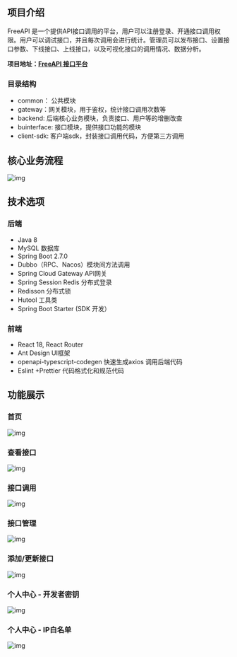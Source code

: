 ## 项目介绍

FreeAPI 是一个提供API接口调用的平台，用户可以注册登录、开通接口调用权限。用户可以调试接口，并且每次调用会进行统计。管理员可以发布接口、设置接口参数、下线接口、上线接口，以及可视化接口的调用情况、数据分析。

**项目地址：**[**FreeAPI 接口平台**](http://freeapi.bc2996.com/)

### 目录结构

- common： 公共模块
- gateway：网关模块，用于鉴权，统计接口调用次数等
- backend: 后端核心业务模块，负责接口、用户等的增删改查
- buinterface: 接口模块，提供接口功能的模块
- client-sdk: 客户端sdk，封装接口调用代码，方便第三方调用

## 核心业务流程

![img](https://cdn.nlark.com/yuque/0/2024/jpeg/25961647/1705697829585-7a231791-d0b3-4dc8-92ff-42748c39bed8.jpeg)



## 技术选项

### 后端

- Java 8
- MySQL 数据库
- Spring Boot 2.7.0
- Dubbo（RPC、Nacos）模块间方法调用
- Spring Cloud Gateway API网关
- Spring Session Redis 分布式登录
- Redisson 分布式锁
- Hutool 工具类
- Spring Boot Starter (SDK 开发）

### 前端

- React 18, React Router
- Ant Design UI框架
- openapi-typescript-codegen 快速生成axios 调用后端代码
- Eslint +Prettier 代码格式化和规范代码



## 功能展示

### 首页

![img](https://cdn.nlark.com/yuque/0/2024/png/25961647/1705698804580-9f1e5be1-a4c1-4c70-ae96-813fa94ab727.png)



### 查看接口

![img](https://cdn.nlark.com/yuque/0/2024/png/25961647/1705698865839-415403bb-0f74-40aa-b067-29a7317abf89.png)

### 接口调用

![img](https://cdn.nlark.com/yuque/0/2024/png/25961647/1705699208864-c6b8c0c9-f13a-4ac2-9c5a-501c8c383b22.png)

### 接口管理

![img](https://cdn.nlark.com/yuque/0/2024/png/25961647/1705699347378-f5de6020-c46f-4775-9f8a-5c1c68f6b182.png)

### 添加/更新接口

![img](https://cdn.nlark.com/yuque/0/2024/png/25961647/1705699416197-43b1c018-4c89-42f4-91a9-84749998adc2.png)

### 个人中心 - 开发者密钥

![img](https://cdn.nlark.com/yuque/0/2024/png/25961647/1705699261284-9c813d66-ff08-4d20-89a2-f93bc0d1f6e2.png)

### 个人中心 - IP白名单

![img](https://cdn.nlark.com/yuque/0/2024/png/25961647/1705699306491-fede4882-7381-4859-8e77-7623647faabb.png)